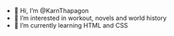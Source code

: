 - 👋 Hi, I’m @KarnThapagon
- 👀 I’m interested in workout, novels and world history
- 🌱 I’m currently learning HTML and CSS


<!---
KarnThapagon/KarnThapagon is a ✨ special ✨ repository because its `README.md` (this file) appears on your GitHub profile.
You can click the Preview link to take a look at your changes.
--->
